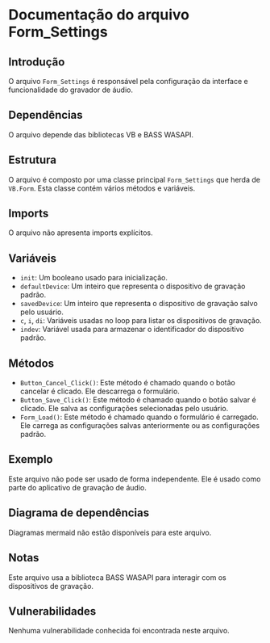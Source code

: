 # Documentação do arquivo Form_Settings

## Introdução
O arquivo `Form_Settings` é responsável pela configuração da interface e funcionalidade do gravador de áudio.

## Dependências
O arquivo depende das bibliotecas VB e BASS WASAPI.

## Estrutura
O arquivo é composto por uma classe principal `Form_Settings` que herda de `VB.Form`. Esta classe contém vários métodos e variáveis.

## Imports
O arquivo não apresenta imports explícitos.

## Variáveis
- `init`: Um booleano usado para inicialização.
- `defaultDevice`: Um inteiro que representa o dispositivo de gravação padrão.
- `savedDevice`: Um inteiro que representa o dispositivo de gravação salvo pelo usuário.
- `c`, `i`, `di`: Variáveis usadas no loop para listar os dispositivos de gravação.
- `indev`: Variável usada para armazenar o identificador do dispositivo padrão.

## Métodos
- `Button_Cancel_Click()`: Este método é chamado quando o botão cancelar é clicado. Ele descarrega o formulário.
- `Button_Save_Click()`: Este método é chamado quando o botão salvar é clicado. Ele salva as configurações selecionadas pelo usuário.
- `Form_Load()`: Este método é chamado quando o formulário é carregado. Ele carrega as configurações salvas anteriormente ou as configurações padrão.

## Exemplo
Este arquivo não pode ser usado de forma independente. Ele é usado como parte do aplicativo de gravação de áudio.

## Diagrama de dependências
Diagramas mermaid não estão disponíveis para este arquivo.

## Notas
Este arquivo usa a biblioteca BASS WASAPI para interagir com os dispositivos de gravação.

## Vulnerabilidades
Nenhuma vulnerabilidade conhecida foi encontrada neste arquivo.